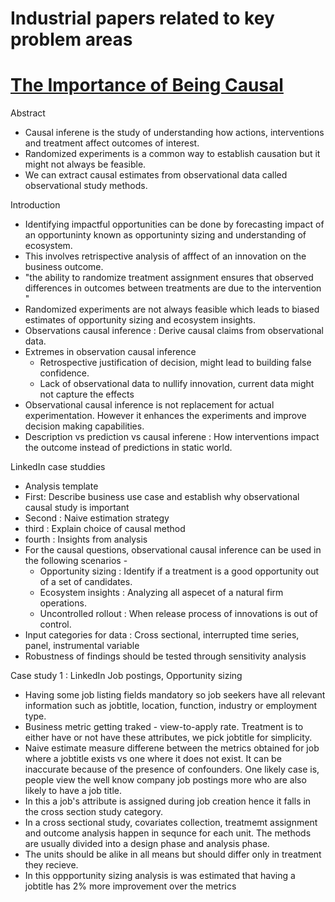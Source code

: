 # Industrial papers related to key problem areas

# [The Importance of Being Causal](https://hdsr.mitpress.mit.edu/pub/wjhth9tr/release/3)

Abstract
  - Causal inferene is the study of understanding how actions, interventions and treatment affect outcomes of interest.
  - Randomized experiments is a common way to establish causation but it might not always be feasible.
  - We can extract causal estimates from observational data called observational study methods.

Introduction
  - Identifying impactful opportunities can be done by forecasting impact of an opportuninty known as opportuninty sizing and understanding of ecosystem.
  - This involves retrispective analysis of afffect of an innovation on the business outcome.
  - "the ability to randomize treatment assignment ensures that observed differences in outcomes between treatments are due to the intervention "
  - Randomized experiments are not always feasible which leads to biased estimates of opportunity sizing and ecosystem insights.
  - Observations causal inference : Derive causal claims from observational data.
  - Extremes in observation causal inference
    - Retrospective justification of decision, might lead to building false confidence.
    - Lack of observational data to nullify innovation, current data might not capture the effects
  - Observational causal inference is not replacement for actual experimentation. However it enhances the experiments and improve decision making capabilities.
  - Description vs prediction vs causal inferene : How interventions impact the outcome instead of predictions in static world.

LinkedIn case studdies
  - Analysis template
   - First: Describe business use case and establish why observational causal study is important
   - Second : Naive estimation strategy
   - third : Explain choice of causal method
   - fourth : Insights from analysis
  - For the causal questions, observational causal inference can be used in the following scenarios -
    - Opportunity sizing : Identify if a treatment is a good opportunity out of a set of candidates.
    - Ecosystem insights : Analyzing all aspecet of a natural firm operations.
    - Uncontrolled rollout : When release process of innovations is out of control.
  - Input categories for data : Cross sectional, interrupted time series, panel, instrumental variable
  - Robustness of findings should be tested through sensitivity analysis

Case study 1 : LinkedIn Job postings, Opportunity sizing
- Having some job listing fields mandatory so job seekers have all relevant information such as jobtitle, location, function, industry or employment type.
- Business metric getting traked - view-to-apply rate. Treatment is to either have or not have these attributes, we pick jobtitle for simplicity.
- Naive estimate measure differene between the metrics obtained for job where a jobtitle exists vs one where it does not exist. It can be inaccurate because of the presence of confounders. One likely case is, people view the well know company job postings more who are also likely to have a job title.
- In this a job's attribute is assigned during job creation hence it falls in the cross section study category.
- In a cross sectional study, covariates collection, treatmemt assignment and outcome analysis happen in sequnce for each unit. The methods are usually divided into a design phase and analysis phase.
- The units should be alike in all means but should differ only in treatment they recieve.
- In this oppportunity sizing analysis is was estimated that having a jobtitle has 2% more improvement over the metrics
